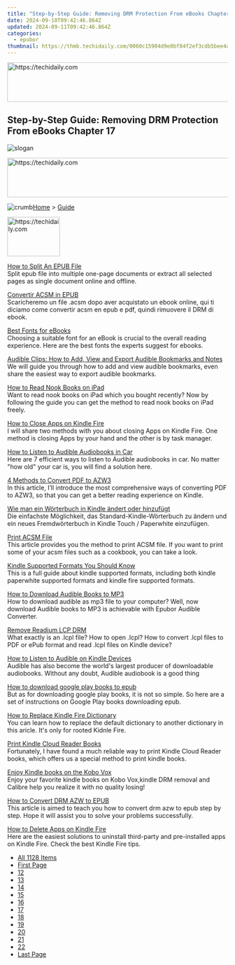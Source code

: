```yaml
---
title: "Step-by-Step Guide: Removing DRM Protection From eBooks Chapter 17"
date: 2024-09-10T09:42:46.864Z
updated: 2024-09-11T09:42:46.864Z
categories:
  - epubor
thumbnail: https://thmb.techidaily.com/0060c15904d9e0bf84f2ef3cdb5bee4a455f24656c389f8d2306fcf6f3367f9d.jpg
---
```






<!-- affiliate ads begin -->
<a href="https://appsumo.8odi.net/c/5597632/2118323/7443" target="_top" id="2118323">
  <img src="//a.impactradius-go.com/display-ad/7443-2118323" border="0" alt="https://techidaily.com" width="728" height="90"/>
</a>
<img height="0" width="0" src="https://appsumo.8odi.net/i/5597632/2118323/7443" style="position:absolute;visibility:hidden;" border="0" />
<!-- affiliate ads end -->




## Step-by-Step Guide: Removing DRM Protection From eBooks Chapter 17

![slogan](http://www.epubor.com/images/guide-banner-word.png)





<!-- affiliate ads begin -->
<a href="https://ephamedtechinc.pxf.io/c/5597632/2130529/26400" target="_top" id="2130529">
  <img src="//a.impactradius-go.com/display-ad/26400-2130529" border="0" alt="https://techidaily.com" width="728" height="90"/>
</a>
<img height="0" width="0" src="https://ephamedtechinc.pxf.io/i/5597632/2130529/26400" style="position:absolute;visibility:hidden;" border="0" />
<!-- affiliate ads end -->




![crumb](http://www.epubor.com/images/ol_home.png)[Home](https://tools.techidaily.com/epubor/products/) \> [Guide](https://tools.techidaily.com/epubor/products/)





<!-- affiliate ads begin -->
<a href="https://aligracehair.sjv.io/c/5597632/2115924/19272" target="_top" id="2115924">
  <img src="//a.impactradius-go.com/display-ad/19272-2115924" border="0" alt="https://techidaily.com" width="120" height="90"/>
</a>
<img height="0" width="0" src="https://aligracehair.sjv.io/i/5597632/2115924/19272" style="position:absolute;visibility:hidden;" border="0" />
<!-- affiliate ads end -->




[How to Split An EPUB File](https://tools.techidaily.com/epubor/products/)  
 Split epub file into multiple one-page documents or extract all selected pages as single document online and offline. 

[Convertir ACSM in EPUB](https://tools.techidaily.com/epubor/products/)  
 Scaricheremo un file .acsm dopo aver acquistato un ebook online, qui ti diciamo come convertir acsm en epub e pdf, quindi rimuovere il DRM di ebook.

[Best Fonts for eBooks](https://tools.techidaily.com/epubor/products/)  
 Choosing a suitable font for an eBook is crucial to the overall reading experience. Here are the best fonts the experts suggest for ebooks.

[Audible Clips: How to Add, View and Export Audible Bookmarks and Notes](https://tools.techidaily.com/epubor/products/)  
 We will guide you through how to add and view audible bookmarks, even share the easiest way to export audible bookmarks.

[How to Read Nook Books on iPad](https://tools.techidaily.com/epubor/products/)  
 Want to read nook books on iPad which you bought recently? Now by following the guide you can get the method to read nook books on iPad freely.

[How to Close Apps on Kindle Fire](https://tools.techidaily.com/epubor/products/)  
 I will share two methods with you about closing Apps on Kindle Fire. One method is closing Apps by your hand and the other is by task manager. 

[How to Listen to Audible Audiobooks in Car](https://tools.techidaily.com/epubor/products/)  
 Here are 7 efficient ways to listen to Audible audiobooks in car. No matter "how old" your car is, you will find a solution here.

[4 Methods to Convert PDF to AZW3](https://tools.techidaily.com/epubor/products/)  
 In this article, I’ll introduce the most comprehensive ways of converting PDF to AZW3, so that you can get a better reading experience on Kindle.

[Wie man ein Wörterbuch in Kindle ändert oder hinzufügt](https://tools.techidaily.com/epubor/products/)  
 Die einfachste Möglichkeit, das Standard-Kindle-Wörterbuch zu ändern und ein neues Fremdwörterbuch in Kindle Touch / Paperwhite einzufügen.

[Print ACSM File](https://tools.techidaily.com/epubor/products/)  
 This article provides you the method to print ACSM file. If you want to print some of your acsm files such as a cookbook, you can take a look.

[Kindle Supported Formats You Should Know](https://tools.techidaily.com/epubor/products/)  
 This is a full guide about kindle supported formats, including both kindle paperwhite supported formats and kindle fire supported formats.

[How to Download Audible Books to MP3](https://tools.techidaily.com/epubor/products/)  
 How to download audible as mp3 file to your computer? Well, now download Audible books to MP3 is achievable with Epubor Audible Converter.

[Remove Readium LCP DRM](https://tools.techidaily.com/epubor/products/)  
 What exactly is an .lcpl file? How to open .lcpl? How to convert .lcpl files to PDF or ePub format and read .lcpl files on Kindle device?

[How to Listen to Audible on Kindle Devices](https://tools.techidaily.com/epubor/products/)  
 Audible has also become the world's largest producer of downloadable audiobooks. Without any doubt, Audible audiobook is a good thing

[How to download google play books to epub](https://tools.techidaily.com/epubor/products/)  
 But as for downloading google play books, it is not so simple. So here are a set of instructions on Google Play books downloading epub.

[How to Replace Kindle Fire Dictionary](https://tools.techidaily.com/epubor/products/)  
 You can learn how to replace the default dictionary to another dictionary in this aricle. It's only for rooted Kidnle Fire.

[Print Kindle Cloud Reader Books](https://tools.techidaily.com/epubor/reader/)  
 Fortunately, I have found a much reliable way to print Kindle Cloud Reader books, which offers us a special method to print kindle books.

[Enjoy Kindle books on the Kobo Vox](https://tools.techidaily.com/epubor/products/)  
 Enjoy your favorite kindle books on Kobo Vox,kindle DRM removal and Calibre help you realize it with no quality losing!

[How to Convert DRM AZW to EPUB](https://tools.techidaily.com/epubor/products/)  
 This article is aimed to teach you how to convert drm azw to epub step by step. Hope it will assist you to solve your problems successfully.

[How to Delete Apps on Kindle Fire](https://tools.techidaily.com/epubor/products/)  
 Here are the easiest solutions to uninstall third-party and pre-installed apps on Kindle Fire. Check the best Kindle Fire tips.

* [All 1128 Items](https://tools.techidaily.com/epubor/products/)
* [First Page](https://tools.techidaily.com/epubor/products/)
* [12](https://tools.techidaily.com/epubor/products/)
* [13](https://tools.techidaily.com/epubor/products/)
* [14](https://tools.techidaily.com/epubor/products/)
* [15](https://tools.techidaily.com/epubor/products/)
* [16](https://tools.techidaily.com/epubor/products/)
* [17](https://tools.techidaily.com/epubor/products/)
* [18](https://tools.techidaily.com/epubor/products/)
* [19](https://tools.techidaily.com/epubor/products/)
* [20](https://tools.techidaily.com/epubor/products/)
* [21](https://tools.techidaily.com/epubor/products/)
* [22](https://tools.techidaily.com/epubor/products/)
* [Last Page](https://tools.techidaily.com/epubor/products/)

<ins class="adsbygoogle"
     style="display:block"
     data-ad-format="autorelaxed"
     data-ad-client="ca-pub-7571918770474297"
     data-ad-slot="1223367746"></ins>



<ins class="adsbygoogle"
     style="display:block"
     data-ad-client="ca-pub-7571918770474297"
     data-ad-slot="8358498916"
     data-ad-format="auto"
     data-full-width-responsive="true"></ins>


